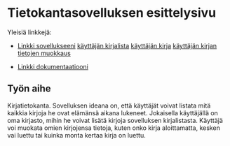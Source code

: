 ﻿# Tietokantasovelluksen esittelysivu

Yleisiä linkkejä:

* [Linkki sovellukseeni](http://mclantta.users.cs.helsinki.fi/tsohaa/)
	[käyttäjän kirjalista](http://mclantta.users.cs.helsinki.fi/tsohaa/userlist)
	[käyttäjän kirja](http://mclantta.users.cs.helsinki.fi/tsohaa/book/1)
	[käyttäjän kirjan tietojen muokkaus](http://mclantta.users.cs.helsinki.fi/tsohaa/edit/1)

* [Linkki dokumentaatiooni](https://github.com/mclantta/Tsoha-Bootstrap/blob/master/doc/kirjalista-sovellus.pdf)

## Työn aihe

Kirjatietokanta. Sovelluksen ideana on, että käyttäjät voivat listata mitä kaikkia kirjoja he ovat elämänsä aikana lukeneet. Jokaisella käyttäjällä on oma kirjasto, mihin he voivat lisätä kirjoja sovelluksen kirjalistasta. Käyttäjä voi muokata omien kirjojensa tietoja, kuten onko kirja aloittamatta, kesken vai luettu tai kuinka monta kertaa kirja on luettu.
